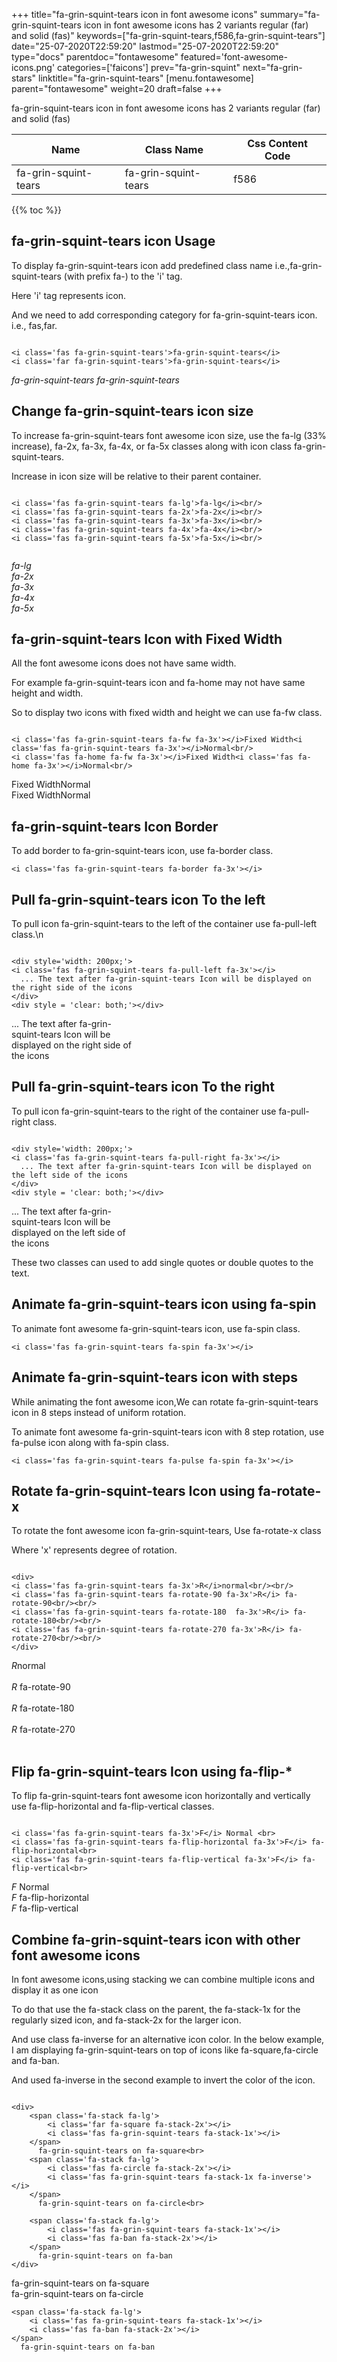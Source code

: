 +++
title="fa-grin-squint-tears icon in font awesome icons"
summary="fa-grin-squint-tears icon in font awesome icons has 2 variants regular (far) and solid (fas)"
keywords=["fa-grin-squint-tears,f586,fa-grin-squint-tears"]
date="25-07-2020T22:59:20"
lastmod="25-07-2020T22:59:20"
type="docs"
parentdoc="fontawesome"
featured='font-awesome-icons.png'
categories=['faicons']
prev="fa-grin-squint"
next="fa-grin-stars"
linktitle="fa-grin-squint-tears"
[menu.fontawesome]
parent="fontawesome"
weight=20
draft=false
+++


fa-grin-squint-tears icon in font awesome icons has 2 variants regular (far) and solid (fas)

<div class='table-responsive'><table class='table'><thead><tr><th>Name</th><th>Class Name</th><th>Css Content Code</th></tr></thead><tbody><tr><td>fa-grin-squint-tears</td><td>fa-grin-squint-tears</td><td>f586</td></tr></tbody></table></div>


{{% toc %}}


## fa-grin-squint-tears icon Usage

To display fa-grin-squint-tears icon add predefined class name i.e.,fa-grin-squint-tears (with prefix fa-) to the 'i' tag.

Here 'i' tag represents icon.

And we need to add corresponding category for fa-grin-squint-tears icon. i.e., fas,far.


```

<i class='fas fa-grin-squint-tears'>fa-grin-squint-tears</i>
<i class='far fa-grin-squint-tears'>fa-grin-squint-tears</i>
```

<i class='fas fa-grin-squint-tears'>fa-grin-squint-tears</i>
<i class='far fa-grin-squint-tears'>fa-grin-squint-tears</i>




## Change fa-grin-squint-tears icon size
To increase fa-grin-squint-tears font awesome icon size, use the fa-lg (33% increase), fa-2x, fa-3x, fa-4x, or fa-5x classes along with icon class fa-grin-squint-tears.

Increase in icon size will be relative to their parent container. 

```

<i class='fas fa-grin-squint-tears fa-lg'>fa-lg</i><br/>
<i class='fas fa-grin-squint-tears fa-2x'>fa-2x</i><br/>
<i class='fas fa-grin-squint-tears fa-3x'>fa-3x</i><br/>
<i class='fas fa-grin-squint-tears fa-4x'>fa-4x</i><br/>
<i class='fas fa-grin-squint-tears fa-5x'>fa-5x</i><br/>
            
```

<i class='fas fa-grin-squint-tears fa-lg'>fa-lg</i><br/>
<i class='fas fa-grin-squint-tears fa-2x'>fa-2x</i><br/>
<i class='fas fa-grin-squint-tears fa-3x'>fa-3x</i><br/>
<i class='fas fa-grin-squint-tears fa-4x'>fa-4x</i><br/>
<i class='fas fa-grin-squint-tears fa-5x'>fa-5x</i><br/>
            



## fa-grin-squint-tears Icon with Fixed Width 

All the font awesome icons does not have same width.

For example fa-grin-squint-tears icon and fa-home may not have same height and width.

So to display two icons with fixed width and height we can use fa-fw class.


```

<i class='fas fa-grin-squint-tears fa-fw fa-3x'></i>Fixed Width<i class='fas fa-grin-squint-tears fa-3x'></i>Normal<br/>
<i class='fas fa-home fa-fw fa-3x'></i>Fixed Width<i class='fas fa-home fa-3x'></i>Normal<br/>
```

<i class='fas fa-grin-squint-tears fa-fw fa-3x'></i>Fixed Width<i class='fas fa-grin-squint-tears fa-3x'></i>Normal<br/>
<i class='fas fa-home fa-fw fa-3x'></i>Fixed Width<i class='fas fa-home fa-3x'></i>Normal<br/>



## fa-grin-squint-tears Icon Border 

To add border to fa-grin-squint-tears icon, use fa-border class.


```
<i class='fas fa-grin-squint-tears fa-border fa-3x'></i>

```
<i class='fas fa-grin-squint-tears fa-border fa-3x'></i>





## Pull fa-grin-squint-tears icon To the left

To pull icon fa-grin-squint-tears to the left of the container use fa-pull-left class.\n

```

<div style='width: 200px;'>
<i class='fas fa-grin-squint-tears fa-pull-left fa-3x'></i>
  ... The text after fa-grin-squint-tears Icon will be displayed on the right side of the icons
</div>
<div style = 'clear: both;'></div>
```

<div style='width: 200px;'>
<i class='fas fa-grin-squint-tears fa-pull-left fa-3x'></i>
  ... The text after fa-grin-squint-tears Icon will be displayed on the right side of the icons
</div>
<div style = 'clear: both;'></div>




## Pull fa-grin-squint-tears icon To the right
To pull icon fa-grin-squint-tears to the right of the container use fa-pull-right class.

```

<div style='width: 200px;'>
<i class='fas fa-grin-squint-tears fa-pull-right fa-3x'></i>
  ... The text after fa-grin-squint-tears Icon will be displayed on the left side of the icons
</div>
<div style = 'clear: both;'></div>
```

<div style='width: 200px;'>
<i class='fas fa-grin-squint-tears fa-pull-right fa-3x'></i>
  ... The text after fa-grin-squint-tears Icon will be displayed on the left side of the icons
</div>
<div style = 'clear: both;'></div>

These two classes can used to add single quotes or double quotes to the text.


## Animate fa-grin-squint-tears icon using fa-spin
To animate font awesome fa-grin-squint-tears icon, use fa-spin class.

```
<i class='fas fa-grin-squint-tears fa-spin fa-3x'></i>
```
<i class='fas fa-grin-squint-tears fa-spin fa-3x'></i>




## Animate fa-grin-squint-tears icon with steps
While animating the font awesome icon,We can rotate fa-grin-squint-tears icon in 8 steps instead of uniform rotation.

To animate font awesome fa-grin-squint-tears icon with 8 step rotation, use fa-pulse icon along with fa-spin class.


```
<i class='fas fa-grin-squint-tears fa-pulse fa-spin fa-3x'></i>

```
<i class='fas fa-grin-squint-tears fa-pulse fa-spin fa-3x'></i>





## Rotate fa-grin-squint-tears Icon using fa-rotate-x
To rotate the font awesome icon fa-grin-squint-tears, Use fa-rotate-x class

Where 'x' represents degree of rotation.


```

<div>
<i class='fas fa-grin-squint-tears fa-3x'>R</i>normal<br/><br/>
<i class='fas fa-grin-squint-tears fa-rotate-90 fa-3x'>R</i> fa-rotate-90<br/><br/> 
<i class='fas fa-grin-squint-tears fa-rotate-180  fa-3x'>R</i> fa-rotate-180<br/><br/> 
<i class='fas fa-grin-squint-tears fa-rotate-270 fa-3x'>R</i> fa-rotate-270<br/><br/>
</div>
```

<div>
<i class='fas fa-grin-squint-tears fa-3x'>R</i>normal<br/><br/>
<i class='fas fa-grin-squint-tears fa-rotate-90 fa-3x'>R</i> fa-rotate-90<br/><br/> 
<i class='fas fa-grin-squint-tears fa-rotate-180  fa-3x'>R</i> fa-rotate-180<br/><br/> 
<i class='fas fa-grin-squint-tears fa-rotate-270 fa-3x'>R</i> fa-rotate-270<br/><br/>
</div>




## Flip fa-grin-squint-tears Icon using fa-flip-*
To flip fa-grin-squint-tears font awesome icon horizontally and vertically use fa-flip-horizontal and fa-flip-vertical classes. 

```

<i class='fas fa-grin-squint-tears fa-3x'>F</i> Normal <br>
<i class='fas fa-grin-squint-tears fa-flip-horizontal fa-3x'>F</i> fa-flip-horizontal<br>
<i class='fas fa-grin-squint-tears fa-flip-vertical fa-3x'>F</i> fa-flip-vertical<br>
```

<i class='fas fa-grin-squint-tears fa-3x'>F</i> Normal <br>
<i class='fas fa-grin-squint-tears fa-flip-horizontal fa-3x'>F</i> fa-flip-horizontal<br>
<i class='fas fa-grin-squint-tears fa-flip-vertical fa-3x'>F</i> fa-flip-vertical<br>




## Combine fa-grin-squint-tears icon with other font awesome icons
In font awesome icons,using stacking we can combine multiple icons and display it as one icon 

To do that use the fa-stack class on the parent, the fa-stack-1x for the regularly sized icon, and fa-stack-2x for the larger icon.

And use class fa-inverse for an alternative icon color. 
In the below example, I am displaying fa-grin-squint-tears on top of icons like fa-square,fa-circle and fa-ban.

And used fa-inverse in the second example to invert the color of the icon.

```

<div>
    <span class='fa-stack fa-lg'>
        <i class='far fa-square fa-stack-2x'></i>
        <i class='fas fa-grin-squint-tears fa-stack-1x'></i>
    </span>
      fa-grin-squint-tears on fa-square<br>
    <span class='fa-stack fa-lg'>
        <i class='fas fa-circle fa-stack-2x'></i>
        <i class='fas fa-grin-squint-tears fa-stack-1x fa-inverse'></i>
    </span>
      fa-grin-squint-tears on fa-circle<br>

    <span class='fa-stack fa-lg'>
        <i class='fas fa-grin-squint-tears fa-stack-1x'></i>
        <i class='fas fa-ban fa-stack-2x'></i>
    </span>
      fa-grin-squint-tears on fa-ban
</div>
```

<div>
    <span class='fa-stack fa-lg'>
        <i class='far fa-square fa-stack-2x'></i>
        <i class='fas fa-grin-squint-tears fa-stack-1x'></i>
    </span>
      fa-grin-squint-tears on fa-square<br>
    <span class='fa-stack fa-lg'>
        <i class='fas fa-circle fa-stack-2x'></i>
        <i class='fas fa-grin-squint-tears fa-stack-1x fa-inverse'></i>
    </span>
      fa-grin-squint-tears on fa-circle<br>

    <span class='fa-stack fa-lg'>
        <i class='fas fa-grin-squint-tears fa-stack-1x'></i>
        <i class='fas fa-ban fa-stack-2x'></i>
    </span>
      fa-grin-squint-tears on fa-ban
</div>






